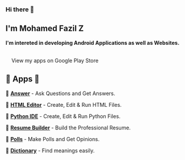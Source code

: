 ### Hi there 👋
## I'm Mohamed Fazil Z
<b>I'm intereted in developing Android Applications as well as Websites.</b>

<br />
<img src="https://cdn1.iconfinder.com/data/icons/social-links/26/playstore-512.png" style="width:12px" />
 View my apps on Google Play Store

<br />

## 🌟 Apps 🌟
💫 <b><a href="https://play.google.com/store/apps/details?id=com.fazil.answer">Answer</a></b> -
Ask Questions and Get Answers.
<br />

💫 <b><a href="https://play.google.com/store/apps/details?id=com.fazil.htmleditor">HTML Editor</a></b> -
Create, Edit & Run HTML Files.
<br />

💫 <b><a href="https://play.google.com/store/apps/details?id=com.fazil.pythonide">Python IDE</a></b> -
Create, Edit & Run Python Files.
<br />

💫 <b><a href="https://play.google.com/store/apps/details?id=app.fazil.resumebuilder">Resume Builder</a></b> -
Build the Professional Resume.
<br />

💫 <b><a href="https://play.google.com/store/apps/details?id=com.fazil.mypolls">Polls</a></b> -
Make Polls and Get Opinions.
<br />

💫 <b><a href="https://play.google.com/store/apps/details?id=com.fazil.dictionary">Dictionary</a></b> -
Find meanings easily.
<br />